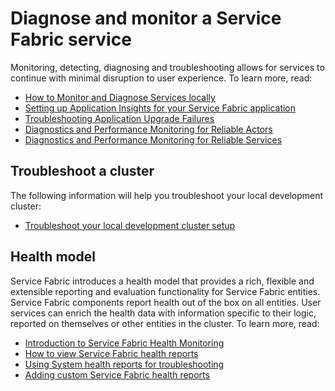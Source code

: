 <properties
   pageTitle="Diagnose and troubleshoot a Service Fabric service"
   description="Conceptual information and tutorials that help you diagnose, monitor, and troubleshoot a Service Fabric service."
   services="service-fabric"
   documentationCenter=".net"
   authors="rwike77"
   manager="timlt"
   editor=""/>

<tags
   ms.service="service-fabric"
   ms.devlang="dotnet"
   ms.topic="article"
   ms.tgt_pltfrm="NA"
   ms.workload="NA"
   ms.date="09/25/2015"
   ms.author="ryanwi"/>

# Diagnose and monitor a Service Fabric service
Monitoring, detecting, diagnosing and troubleshooting allows for services to continue with minimal disruption to user experience. To learn more, read:

- [How to Monitor and Diagnose Services locally](service-fabric-diagnostics-how-to-monitor-and-diagnose-services-locally.md)
- [Setting up Application Insights for your Service Fabric application](service-fabric-diagnostics-application-insights-setup.md)
- [Troubleshooting Application Upgrade Failures](service-fabric-application-upgrade-troubleshooting.md)
- [Diagnostics and Performance Monitoring for Reliable Actors](service-fabric-reliable-actors-diagnostics.md)
- [Diagnostics and Performance Monitoring for Reliable Services](service-fabric-reliable-services-diagnostics.md)

## Troubleshoot a cluster
The following information will help you troubleshoot your local development cluster:

- [Troubleshoot your local development cluster setup](service-fabric-troubleshoot-local-cluster-setup.md)

## Health model
Service Fabric introduces a health model that provides a rich, flexible and extensible reporting and evaluation functionality for Service Fabric entities. Service Fabric components report health out of the box on all entities. User services can enrich the health data with information specific to their logic, reported on themselves or other entities in the cluster. To learn more, read:

- [Introduction to Service Fabric Health Monitoring](service-fabric-health-introduction.md)
- [How to view Service Fabric health reports](service-fabric-view-entities-aggregated-health.md)
- [Using System health reports for troubleshooting](service-fabric-understand-and-troubleshoot-with-system-health-reports.md)
- [Adding custom Service Fabric health reports](service-fabric-report-health.md)
